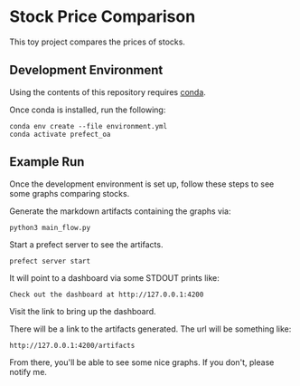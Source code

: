 # Stock Price Comparison

This toy project compares the prices of stocks.

## Development Environment

Using the contents of this repository requires [conda](https://conda.io/projects/conda/en/stable/user-guide/install/download.html). 

Once conda is installed, run the following:

```
conda env create --file environment.yml
conda activate prefect_oa
```

## Example Run

Once the development environment is set up, follow these steps to see some graphs comparing stocks.

Generate the markdown artifacts containing the graphs via:
```
python3 main_flow.py
```

Start a prefect server to see the artifacts.
```
prefect server start
```

It will point to a dashboard via some STDOUT prints like:
```
Check out the dashboard at http://127.0.0.1:4200
```

Visit the link to bring up the dashboard.

There will be a link to the artifacts generated. The url will be something like:
```
http://127.0.0.1:4200/artifacts
```

From there, you'll be able to see some nice graphs. If you don't, please notify me. 